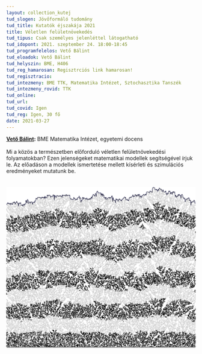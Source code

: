 ```yaml
---
layout: collection_kutej
tud_slogen: Jövőformáló tudomány
tud_title: Kutatók éjszakája 2021
title: Véletlen felületnövekedés
tud_tipus: Csak személyes jelenléttel látogatható
tud_idopont: 2021. szeptember 24. 18:00-18:45
tud_programfelelos: Vető Bálint
tud_eloadok: Vető Bálint
tud_helyszin: BME, H406
tud_reg_hamarosan: Regisztrciós link hamarosan!
tud_regisztracio: 
tud_intezmeny: BME TTK, Matematika Intézet, Sztochasztika Tanszék
tud_intezmeny_rovid: TTK
tud_online:
tud_url:
tud_covid: Igen
tud_reg: Igen, 30 fő
date: 2021-03-27
---
```


<b><a href="https://math.bme.hu/~vetob/" target="_blank">Vető Bálint</a>:</b> BME Matematika Intézet, egyetemi docens
<br><br>
Mi a közös a természetben előforduló véletlen felületnövekedési folyamatokban? Ezen jelenségeket matematikai modellek segítségével írjuk le. Az előadáson a modellek ismertetése mellett kísérleti és szimulációs eredményeket mutatunk be.     
<br><br>
<img src="images/veletlen_feluletnovekedes.png" max-width="500" class="center">
